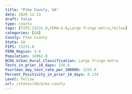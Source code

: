 ```yaml
---
title: "Pike County, GA"
date: 2020-12-23
draft: false
type: county
tags: [FIPS:13231.0,FEMA:4.0,Large fringe metro,Yellow]
categories: [GA]
County: Pike County
State: GA
FIPS: 13231.0
FEMA_Region: 4.0
Population: 18962.0
NCHS_Urban_Rural_Classification: Large fringe metro
Tests_in_prior_14_days: 238.0
Fourteen_day_test_rate_per_100000: 1255.0
Percent_Positivity_in_prior_14_days: 0.134
Level: Yellow
url: /states/GA/pike-county
---
```



